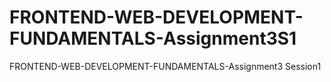 # FRONTEND-WEB-DEVELOPMENT-FUNDAMENTALS-Assignment3S1
FRONTEND-WEB-DEVELOPMENT-FUNDAMENTALS-Assignment3 Session1
